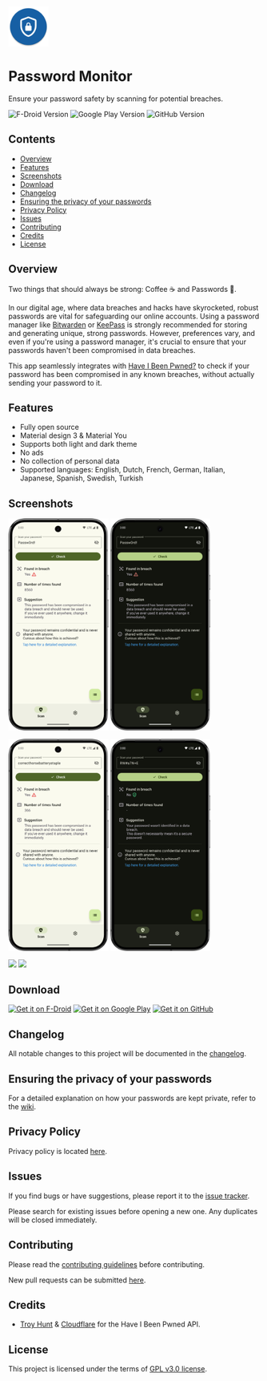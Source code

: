 <img src="fastlane/metadata/android/en-US/images/icon.png" width="80" alt="App icon"/> 

# Password Monitor

Ensure your password safety by scanning for potential breaches.

<img src="https://img.shields.io/f-droid/v/com.password.monitor?logo=FDroid&color=green&style=for-the-badge" alt="F-Droid Version"> <img src="https://img.shields.io/endpoint?url=https://play.cuzi.workers.dev/play?i=com.password.monitor&m=$version&logo=GooglePlay&color=3BCCFF&label=Google%20Play&style=for-the-badge" alt="Google Play Version"> <img src="https://img.shields.io/github/v/release/StellarSand/Password-Monitor?logo=GitHub&color=212121&label=GitHub&style=for-the-badge" alt="GitHub Version">



## Contents
- [Overview](#overview)
- [Features](#features)
- [Screenshots](#screenshots)
- [Download](#download)
- [Changelog](#changelog)
- [Ensuring the privacy of your passwords](#ensuring-the-privacy-of-your-passwords)
- [Privacy Policy](#privacy-policy)
- [Issues](#issues)
- [Contributing](#contributing)
- [Credits](#credits)
- [License](#license)



## Overview
Two things that should always be strong: Coffee ☕ and Passwords 🔑.

In our digital age, where data breaches and hacks have skyrocketed, robust passwords are vital for safeguarding our online accounts. Using a password manager like [Bitwarden](https://bitwarden.com/) or [KeePass](https://keepass.info/) is strongly recommended for storing and generating unique, strong passwords. However, preferences vary, and even if you're using a password manager, it's crucial to ensure that your passwords haven't been compromised in data breaches.
 
This app seamlessly integrates with [Have I Been Pwned?](https://haveibeenpwned.com) to check if your password has been compromised in any known breaches, without actually sending your password to it.



## Features
- Fully open source
- Material design 3 & Material You
- Supports both light and dark theme
- No ads
- No collection of personal data
- Supported languages: English, Dutch, French, German, Italian, Japanese, Spanish, Swedish, Turkish



## Screenshots

<img src="/fastlane/metadata/android/en-US/images/phoneScreenshots/1.png" width="200"/>  <img src="/fastlane/metadata/android/en-US/images/phoneScreenshots/2.png" width="200"/>

<img src="/fastlane/metadata/android/en-US/images/phoneScreenshots/3.png" width="200"/>  <img src="/fastlane/metadata/android/en-US/images/phoneScreenshots/4.png" width="200"/>

<img src="/fastlane/metadata/android/en-US/images/phoneScreenshots/5.png" width="200"/>  <img src="/fastlane/metadata/android/en-US/images/phoneScreenshots/6.png" width="200"/>



## Download
[<img src="https://fdroid.gitlab.io/artwork/badge/get-it-on.png"
alt="Get it on F-Droid"
height="80">](https://f-droid.org/packages/com.password.monitor)
[<img src="https://play.google.com/intl/en_us/badges/images/generic/en_badge_web_generic.png"
alt="Get it on Google Play"
height="80">](https://play.google.com/store/apps/details?id=com.password.monitor)
[<img src="https://camo.githubusercontent.com/70bffd8873ab81e1bb0bccc44e488c3a989e3bd5/68747470733a2f2f692e6962622e636f2f71306d6463345a2f6765742d69742d6f6e2d6769746875622e706e67"
alt="Get it on GitHub"
height="80">](https://github.com/StellarSand/Password-Monitor/releases/latest)



## Changelog
All notable changes to this project will be documented in the [changelog](https://github.com/StellarSand/Password-Monitor/blob/master/CHANGELOG.md).



## Ensuring the privacy of your passwords
For a detailed explanation on how your passwords are kept private, refer to the [wiki](https://github.com/StellarSand/Password-Monitor/wiki).



## Privacy Policy
Privacy policy is located [here](https://github.com/StellarSand/Password-Monitor/blob/master/PRIVACY.md).



## Issues
If you find bugs or have suggestions, please report it to the [issue tracker](https://github.com/StellarSand/Password-Monitor/issues). 

Please search for existing issues before opening a new one. Any duplicates will be closed immediately.



## Contributing
Please read the [contributing guidelines](https://github.com/StellarSand/Password-Monitor/blob/main/CONTRIBUTING.md) before contributing.

New pull requests can be submitted [here](https://github.com/StellarSand/Password-Monitor/pulls).



## Credits
- [Troy Hunt](https://github.com/troyhunt) & [Cloudflare](https://www.cloudflare.com/) for the Have I Been Pwned API.



## License
This project is licensed under the terms of [GPL v3.0 license](https://github.com/StellarSand/Password-Monitor/blob/main/LICENSE).
